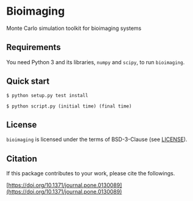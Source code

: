 Bioimaging
==========

Monte Carlo simulation toolkit for bioimaging systems

Requirements
------------

You need Python 3 and its libraries, `numpy` and `scipy`, to run `bioimaging`.

Quick start
-----------

```
$ python setup.py test install
```

```
$ python script.py (initial time) (final time)
```

License
-------

`bioimaging` is licensed under the terms of BSD-3-Clause (see [LICENSE](/LICENSE)).

Citation
--------

If this package contributes to your work, please cite the followings.

[https://doi.org/10.1371/journal.pone.0130089](https://doi.org/10.1371/journal.pone.0130089)
